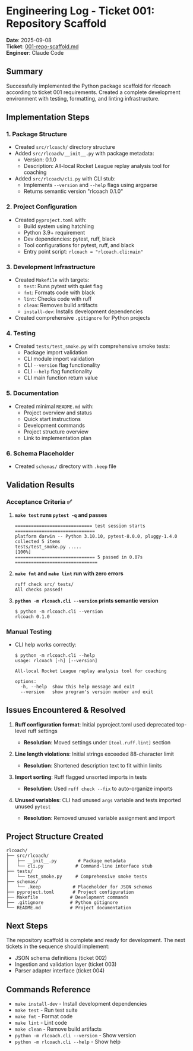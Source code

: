 # Engineering Log - Ticket 001: Repository Scaffold

**Date**: 2025-09-08  
**Ticket**: [001-repo-scaffold.md](../tickets/001-repo-scaffold.md)  
**Engineer**: Claude Code  

## Summary

Successfully implemented the Python package scaffold for rlcoach according to ticket 001 requirements. Created a complete development environment with testing, formatting, and linting infrastructure.

## Implementation Steps

### 1. Package Structure
- Created `src/rlcoach/` directory structure
- Added `src/rlcoach/__init__.py` with package metadata:
  - Version: 0.1.0
  - Description: All-local Rocket League replay analysis tool for coaching
- Added `src/rlcoach/cli.py` with CLI stub:
  - Implements `--version` and `--help` flags using argparse
  - Returns semantic version "rlcoach 0.1.0"

### 2. Project Configuration
- Created `pyproject.toml` with:
  - Build system using hatchling
  - Python 3.9+ requirement
  - Dev dependencies: pytest, ruff, black
  - Tool configurations for pytest, ruff, and black
  - Entry point script: `rlcoach = "rlcoach.cli:main"`

### 3. Development Infrastructure
- Created `Makefile` with targets:
  - `test`: Runs pytest with quiet flag
  - `fmt`: Formats code with black
  - `lint`: Checks code with ruff
  - `clean`: Removes build artifacts
  - `install-dev`: Installs development dependencies
- Created comprehensive `.gitignore` for Python projects

### 4. Testing
- Created `tests/test_smoke.py` with comprehensive smoke tests:
  - Package import validation
  - CLI module import validation  
  - CLI `--version` flag functionality
  - CLI `--help` flag functionality
  - CLI main function return value

### 5. Documentation
- Created minimal `README.md` with:
  - Project overview and status
  - Quick start instructions
  - Development commands
  - Project structure overview
  - Link to implementation plan

### 6. Schema Placeholder
- Created `schemas/` directory with `.keep` file

## Validation Results

### Acceptance Criteria ✅

1. **`make test` runs `pytest -q` and passes**
   ```
   ============================= test session starts ==============================
   platform darwin -- Python 3.10.10, pytest-8.0.0, pluggy-1.4.0
   collected 5 items
   tests/test_smoke.py .....                                                [100%]
   ============================== 5 passed in 0.07s ===============================
   ```

2. **`make fmt` and `make lint` run with zero errors**
   ```
   ruff check src/ tests/
   All checks passed!
   ```

3. **`python -m rlcoach.cli --version` prints semantic version**
   ```
   $ python -m rlcoach.cli --version
   rlcoach 0.1.0
   ```

### Manual Testing

- CLI help works correctly:
  ```
  $ python -m rlcoach.cli --help
  usage: rlcoach [-h] [--version]
  
  All-local Rocket League replay analysis tool for coaching
  
  options:
    -h, --help  show this help message and exit
    --version   show program's version number and exit
  ```

## Issues Encountered & Resolved

1. **Ruff configuration format**: Initial pyproject.toml used deprecated top-level ruff settings
   - **Resolution**: Moved settings under `[tool.ruff.lint]` section

2. **Line length violations**: Initial strings exceeded 88-character limit
   - **Resolution**: Shortened description text to fit within limits

3. **Import sorting**: Ruff flagged unsorted imports in tests
   - **Resolution**: Used `ruff check --fix` to auto-organize imports

4. **Unused variables**: CLI had unused `args` variable and tests imported unused `pytest`
   - **Resolution**: Removed unused variable assignment and import

## Project Structure Created

```
rlcoach/
├── src/rlcoach/
│   ├── __init__.py        # Package metadata
│   └── cli.py            # Command-line interface stub
├── tests/
│   └── test_smoke.py     # Comprehensive smoke tests
├── schemas/
│   └── .keep            # Placeholder for JSON schemas
├── pyproject.toml       # Project configuration
├── Makefile            # Development commands
├── .gitignore          # Python gitignore
└── README.md           # Project documentation
```

## Next Steps

The repository scaffold is complete and ready for development. The next tickets in the sequence should implement:
- JSON schema definitions (ticket 002)
- Ingestion and validation layer (ticket 003)
- Parser adapter interface (ticket 004)

## Commands Reference

- `make install-dev` - Install development dependencies
- `make test` - Run test suite
- `make fmt` - Format code
- `make lint` - Lint code
- `make clean` - Remove build artifacts
- `python -m rlcoach.cli --version` - Show version
- `python -m rlcoach.cli --help` - Show help